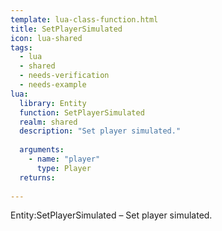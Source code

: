 ```yaml
---
template: lua-class-function.html
title: SetPlayerSimulated
icon: lua-shared
tags:
  - lua
  - shared
  - needs-verification
  - needs-example
lua:
  library: Entity
  function: SetPlayerSimulated
  realm: shared
  description: "Set player simulated."
  
  arguments:
    - name: "player"
      type: Player
  returns:
    
---
```


<div class="lua__search__keywords">
Entity:SetPlayerSimulated &#x2013; Set player simulated.
</div>
